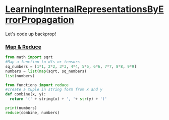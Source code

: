 # [LearningInternalRepresentationsByErrorPropagation](http://www.cs.toronto.edu/~fritz/absps/pdp8.pdf)
Let's code up backprop!

### [Map & Reduce](https://youtu.be/BihhRsWeKAo?t=2m25s)

```python
from math import sqrt
#Map a function to dfs or tensors
sq_numbers = [1*1, 2*2, 3*3, 4*4, 5*5, 6*6, 7*7, 8*8, 9*9]
numbers = list(map(sqrt, sq_numbers)
list(numbers)

from functions import reduce
#create a tuple in string form from x and y
def combine(x, y):
  return '(' + string(x) + ', '+ str(y) + ')'

print(numbers)
reduce(combine, numbers)
